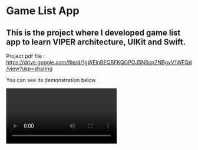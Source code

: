 # Game List App
## This is the project where I developed game list app to learn VIPER architecture, UIKit and Swift.

Project pdf file : https://drive.google.com/file/d/1gWElnBEQBFKQGPOJ5N6cp2NBgvV1WFQd/view?usp=sharing

You can see its demonstration below



<video src="https://user-images.githubusercontent.com/47990723/187899173-3c99f8fe-36c7-4612-aca9-37b4206f775e.mp4" controls="controls" style="max-width: 730px;"> </video>



